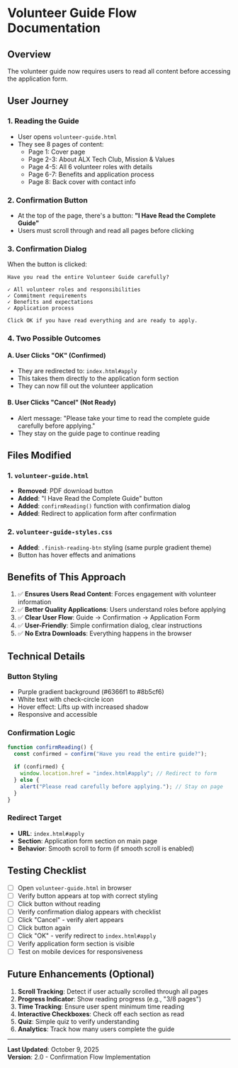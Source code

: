 # Volunteer Guide Flow Documentation

## Overview

The volunteer guide now requires users to read all content before accessing the application form.

## User Journey

### 1. **Reading the Guide**

- User opens `volunteer-guide.html`
- They see 8 pages of content:
  - Page 1: Cover page
  - Page 2-3: About ALX Tech Club, Mission & Values
  - Page 4-5: All 6 volunteer roles with details
  - Page 6-7: Benefits and application process
  - Page 8: Back cover with contact info

### 2. **Confirmation Button**

- At the top of the page, there's a button: **"I Have Read the Complete Guide"**
- Users must scroll through and read all pages before clicking

### 3. **Confirmation Dialog**

When the button is clicked:

```
Have you read the entire Volunteer Guide carefully?

✓ All volunteer roles and responsibilities
✓ Commitment requirements
✓ Benefits and expectations
✓ Application process

Click OK if you have read everything and are ready to apply.
```

### 4. **Two Possible Outcomes**

#### A. User Clicks "OK" (Confirmed)

- They are redirected to: `index.html#apply`
- This takes them directly to the application form section
- They can now fill out the volunteer application

#### B. User Clicks "Cancel" (Not Ready)

- Alert message: "Please take your time to read the complete guide carefully before applying."
- They stay on the guide page to continue reading

## Files Modified

### 1. `volunteer-guide.html`

- **Removed**: PDF download button
- **Added**: "I Have Read the Complete Guide" button
- **Added**: `confirmReading()` function with confirmation dialog
- **Added**: Redirect to application form after confirmation

### 2. `volunteer-guide-styles.css`

- **Added**: `.finish-reading-btn` styling (same purple gradient theme)
- Button has hover effects and animations

## Benefits of This Approach

1. ✅ **Ensures Users Read Content**: Forces engagement with volunteer information
2. ✅ **Better Quality Applications**: Users understand roles before applying
3. ✅ **Clear User Flow**: Guide → Confirmation → Application Form
4. ✅ **User-Friendly**: Simple confirmation dialog, clear instructions
5. ✅ **No Extra Downloads**: Everything happens in the browser

## Technical Details

### Button Styling

- Purple gradient background (#6366f1 to #8b5cf6)
- White text with check-circle icon
- Hover effect: Lifts up with increased shadow
- Responsive and accessible

### Confirmation Logic

```javascript
function confirmReading() {
  const confirmed = confirm("Have you read the entire guide?");

  if (confirmed) {
    window.location.href = "index.html#apply"; // Redirect to form
  } else {
    alert("Please read carefully before applying."); // Stay on page
  }
}
```

### Redirect Target

- **URL**: `index.html#apply`
- **Section**: Application form section on main page
- **Behavior**: Smooth scroll to form (if smooth scroll is enabled)

## Testing Checklist

- [ ] Open `volunteer-guide.html` in browser
- [ ] Verify button appears at top with correct styling
- [ ] Click button without reading
- [ ] Verify confirmation dialog appears with checklist
- [ ] Click "Cancel" - verify alert appears
- [ ] Click button again
- [ ] Click "OK" - verify redirect to `index.html#apply`
- [ ] Verify application form section is visible
- [ ] Test on mobile devices for responsiveness

## Future Enhancements (Optional)

1. **Scroll Tracking**: Detect if user actually scrolled through all pages
2. **Progress Indicator**: Show reading progress (e.g., "3/8 pages")
3. **Time Tracking**: Ensure user spent minimum time reading
4. **Interactive Checkboxes**: Check off each section as read
5. **Quiz**: Simple quiz to verify understanding
6. **Analytics**: Track how many users complete the guide

---

**Last Updated**: October 9, 2025  
**Version**: 2.0 - Confirmation Flow Implementation

